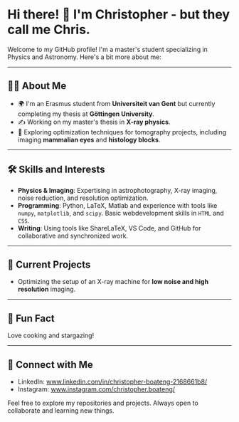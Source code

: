 # Hi there! 👋 I'm Christopher - but they call me Chris.

Welcome to my GitHub profile! I'm a master's student specializing in Physics and Astronomy. 
Here's a bit more about me:

---

## 🧑‍🔬 About Me
- 🌍 I'm an Erasmus student from **Universiteit van Gent** but currently completing my thesis at **Göttingen University**.
- ✍️ Working on my master's thesis in **X-ray physics**.
- 🧪 Exploring optimization techniques for tomography projects, including imaging **mammalian eyes** and **histology blocks**.

---

## 🛠 Skills and Interests
- **Physics & Imaging**: Expertising in astrophotography, X-ray imaging, noise reduction, and resolution optimization.
- **Programming**: Python, LaTeX, Matlab and experience with tools like `numpy`, `matplotlib`, and `scipy`. Basic webdevelopment skills in `HTML` and `CSS`.
- **Writing**: Using tools like ShareLaTeX, VS Code, and GitHub for collaborative and synchronized work.

---

## 🌟 Current Projects
- Optimizing the setup of an X-ray machine for **low noise and high resolution** imaging.

---

## 🍫 Fun Fact
Love cooking and stargazing!

---

## 🤝 Connect with Me
- LinkedIn: www.linkedin.com/in/christopher-boateng-2168661b8/
- Instagram: www.instagram.com/christopher.boateng/

Feel free to explore my repositories and projects. Always open to collaborate and learning new things.



<!--
**ChrisFpv/ChrisFpv** is a ✨ _special_ ✨ repository because its `README.md` (this file) appears on your GitHub profile.

Here are some ideas to get you started:

- 🔭 I’m currently working on ...
- 🌱 I’m currently learning ...
- 👯 I’m looking to collaborate on ...
- 🤔 I’m looking for help with ...
- 💬 Ask me about ...
- 📫 How to reach me: ...
- 😄 Pronouns: ...
- ⚡ Fun fact: ...
-->
